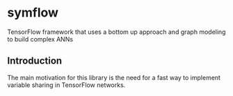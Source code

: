 # symflow
TensorFlow framework that uses a bottom up approach and graph modeling to build complex ANNs

## Introduction 

The main motivation for this library is the need for a fast way to implement variable sharing in TensorFlow networks.

